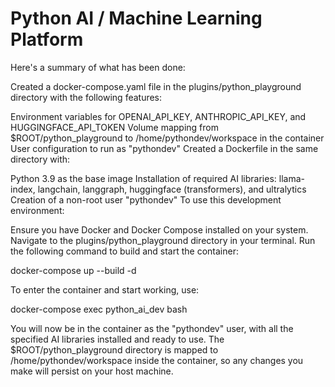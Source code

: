 # Python AI / Machine Learning Platform

Here's a summary of what has been done:

Created a docker-compose.yaml file in the plugins/python_playground directory with the following features:

Environment variables for OPENAI_API_KEY, ANTHROPIC_API_KEY, and HUGGINGFACE_API_TOKEN
Volume mapping from $ROOT/python_playground to /home/pythondev/workspace in the container
User configuration to run as "pythondev"
Created a Dockerfile in the same directory with:

Python 3.9 as the base image
Installation of required AI libraries: llama-index, langchain, langgraph, huggingface (transformers), and ultralytics
Creation of a non-root user "pythondev"
To use this development environment:

Ensure you have Docker and Docker Compose installed on your system.
Navigate to the plugins/python_playground directory in your terminal.
Run the following command to build and start the container:

docker-compose up --build -d

To enter the container and start working, use:

docker-compose exec python_ai_dev bash

You will now be in the container as the "pythondev" user, with all the specified AI libraries installed and ready to use. The $ROOT/python_playground directory is mapped to /home/pythondev/workspace inside the container, so any changes you make will persist on your host machine.